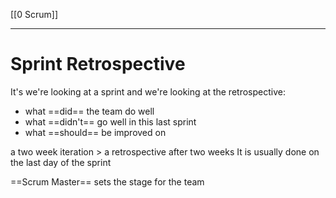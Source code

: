 
[[0 Scrum]]

----
# Sprint Retrospective

It's we're looking at a sprint and we're looking at the retrospective:
- what ==did== the team do well
- what ==didn't== go well in this last sprint
- what ==should== be improved on

a two week iteration > a retrospective after two weeks
It is usually done on the last day of the sprint

==Scrum Master== sets the stage for the team











